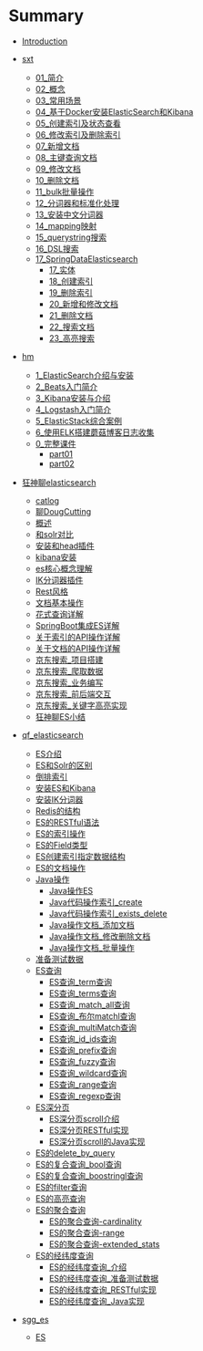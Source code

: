 # Summary

* [Introduction](README.md)


- [sxt]()
	- [01_简介](sxt/01_简介.md)
	- [02_概念](sxt/02_概念.md)
	- [03_常用场景](sxt/03_常用场景.md)
	- [04_基于Docker安装ElasticSearch和Kibana](sxt/04_基于Docker安装ElasticSearch和Kibana.md)
	- [05_创建索引及状态查看](sxt/05_创建索引及状态查看.md)
	- [06_修改索引及删除索引](sxt/06_修改索引及删除索引.md)
	- [07_新增文档](sxt/07_新增文档.md)
	- [08_主键查询文档](sxt/08_主键查询文档.md)
	- [09_修改文档](sxt/09_修改文档.md)
	- [10_删除文档](sxt/10_删除文档.md)
	- [11_bulk批量操作](sxt/11_bulk批量操作.md)
	- [12_分词器和标准化处理](sxt/12_分词器和标准化处理.md)
	- [13_安装中文分词器](sxt/13_安装中文分词器.md)
	- [14_mapping映射](sxt/14_mapping映射.md)
	- [15_querystring搜索](sxt/15_querystring搜索.md)
	- [16_DSL搜索](sxt/16_DSL搜索.md)
	- [17_SpringDataElasticsearch]()
        - [17_实体](sxt/17_SpringDataElasticsearch_实体.md)
        - [18_创建索引](sxt/18_SpringDataElasticsearch_创建索引.md)
        - [19_删除索引](sxt/19_SpringDataElasticsearch_删除索引.md)
        - [20_新增和修改文档](sxt/20_SpringDataElasticsearch_新增和修改文档.md)
        - [21_删除文档](sxt/21_SpringDataElasticsearch_删除文档.md)
        - [22_搜索文档](sxt/22_SpringDataElasticsearch_搜索文档.md)
        - [23_高亮搜索](sxt/23_SpringDataElasticsearch_高亮搜索.md)


- [hm]()
    - [1_ElasticSearch介绍与安装](hm/1_ElasticSearch介绍与安装/README.md)
    - [2_Beats入门简介](hm/2_Beats入门简介/README.md)
    - [3_Kibana安装与介绍](hm/3_Kibana安装与介绍/README.md)
    - [4_Logstash入门简介](hm/4_Logstash入门简介/README.md)
    - [5_ElasticStack综合案例](hm/5_ElasticStack综合案例/README.md)
    - [6_使用ELK搭建蘑菇博客日志收集](hm/6_使用ELK搭建蘑菇博客日志收集/README.md)
    - [0_完整课件]()
        - [part01](hm/0_pdf课件/note01.md)
        - [part02](hm/0_pdf课件/note02.md)

* [狂神聊elasticsearch]()
    - [catlog](base/01-elasticsearch-catlog.md)
    - [聊DougCutting](base/02-elasticsearch-聊DougCutting.md)
    - [概述](base/03-elasticsearch-概述.md)
    - [和solr对比](base/04-elasticsearch-和solr对比.md)
    - [安装和head插件](base/05-elasticsearch-安装和head插件.md)
    - [kibana安装](base/06-elasticsearch-kibana安装.md)
    - [es核心概念理解](base/07-elasticsearch-es核心概念理解.md)
    - [IK分词器插件](base/08-elasticsearch-IK分词器插件.md)
    - [Rest风格](base/09-elasticsearch-Rest风格.md)
    - [文档基本操作](base/10-elasticsearch-文档基本操作.md)
    - [花式查询详解](base/11_花式查询详解.md)
    - [SpringBoot集成ES详解](base/12_SpringBoot集成ES详解.md)
    - [关于索引的API操作详解](base/13_关于索引的API操作详解.md)
    - [关于文档的API操作详解](base/14_关于文档的API操作详解.md)
    - [京东搜索_项目搭建](base/15_京东搜索_项目搭建.md)
    - [京东搜索_爬取数据](base/16_京东搜索_爬取数据.md)
    - [京东搜索_业务编写](base/17_京东搜索_业务编写.md)
    - [京东搜索_前后端交互](base/18_京东搜索_前后端交互.md)
    - [京东搜索_关键字高亮实现](base/19_京东搜索_关键字高亮实现.md)
    - [狂神聊ES小结](base/20_狂神聊ES小结.md)
* [qf_elasticsearch]()
    - [ES介绍](./qf_es/01_ES介绍.md)
    - [ES和Solr的区别](./qf_es/02_ES和Solr的区别.md)
    - [倒排索引](./qf_es/03_倒排索引.md)
    - [安装ES和Kibana](./qf_es/04_安装ES和Kibana.md)
    - [安装IK分词器](./qf_es/05_安装IK分词器.md)
    - [Redis的结构](./qf_es/06_Redis的结构.md)
    - [ES的RESTful语法](./qf_es/07_ES的RESTful语法.md)
    - [ES的索引操作](./qf_es/08_ES的索引操作.md)
    - [ES的Field类型](./qf_es/09_ES的Field类型.md)
    - [ES创建索引指定数据结构](./qf_es/10_ES创建索引指定数据结构.md)
    - [ES的文档操作](./qf_es/11_ES的文档操作.md)
    - [Java操作]()
        - [Java操作ES](./qf_es/12_Java操作ES.md)
        - [Java代码操作索引_create](./qf_es/13_Java代码操作索引_create.md)
        - [Java代码操作索引_exists_delete](./qf_es/14_Java代码操作索引_exists_delete.md)
        - [Java操作文档_添加文档](./qf_es/15_Java操作文档_添加文档.md)
        - [Java操作文档_修改删除文档](./qf_es/16_Java操作文档_修改删除文档.md)
        - [Java操作文档_批量操作](./qf_es/17_Java操作文档_批量操作.md)
    - [准备测试数据](./qf_es/18_准备测试数据.md)
    - [ES查询]()
        - [ES查询_term查询](./qf_es/19_ES查询_term查询.md)
        - [ES查询_terms查询](./qf_es/20_ES查询_terms查询.md)
        - [ES查询_match_all查询](./qf_es/21_ES查询_match_all查询.md)
        - [ES查询_布尔matchl查询](./qf_es/22_ES查询_布尔matchl查询.md)
        - [ES查询_multiMatch查询](./qf_es/23_ES查询_multiMatch查询.md)
        - [ES查询_id_ids查询](./qf_es/24_ES查询_id_ids查询.md)
        - [ES查询_prefix查询](./qf_es/25_ES查询_prefix查询.md)
        - [ES查询_fuzzy查询](./qf_es/26_ES查询_fuzzy查询.md)
        - [ES查询_wildcard查询](./qf_es/27_ES查询_wildcard查询.md)
        - [ES查询_range查询](./qf_es/28_ES查询_range查询.md)
        - [ES查询_regexp查询](./qf_es/29_ES查询_regexp查询.md)
    - [ES深分页]()
        - [ES深分页scroll介绍](./qf_es/30_ES深分页scroll介绍.md)
        - [ES深分页RESTful实现](./qf_es/31_ES深分页RESTful实现.md)
        - [ES深分页scroll的Java实现](./qf_es/32_ES深分页scroll的Java实现.md)
    - [ES的delete_by_query](./qf_es/33_ES的delete_by_query.md)
    - [ES的复合查询_bool查询](./qf_es/34_ES的复合查询_bool查询.md)
    - [ES的复合查询_boostringl查询](./qf_es/35_ES的复合查询_boostringl查询.md)
    - [ES的filter查询](./qf_es/36_ES的filter查询.md)
    - [ES的高亮查询](./qf_es/37_ES的高亮查询.md)
    - [ES的聚合查询]()
        - [ES的聚合查询-cardinality](./qf_es/38_ES的聚合查询-cardinality.md)
        - [ES的聚合查询-range](./qf_es/39_ES的聚合查询-range.md)
        - [ES的聚合查询-extended_stats](./qf_es/40_ES的聚合查询-extended_stats.md)
    - [ES的经纬度查询]()
        - [ES的经纬度查询_介绍](./qf_es/41_ES的经纬度查询_介绍.md)
        - [ES的经纬度查询_准备测试数据](./qf_es/42_ES的经纬度查询_准备测试数据.md)
        - [ES的经纬度查询_RESTful实现](./qf_es/43_ES的经纬度查询_RESTful实现.md)
        - [ES的经纬度查询_Java实现](./qf_es/44_ES的经纬度查询_Java实现.md)    
    


* [sgg_es]()
    - [ES](./sgg/README.md)
